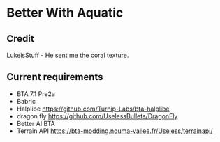 # Better With Aquatic

## Credit

LukeisStuff - He sent me the coral texture.

## Current requirements

- BTA 7.1 Pre2a
- Babric
- Halplibe https://github.com/Turnip-Labs/bta-halplibe
- dragon fly https://github.com/UselessBullets/DragonFly
- Better AI BTA
- Terrain API https://bta-modding.nouma-vallee.fr/Useless/terrainapi/
